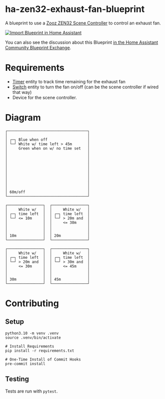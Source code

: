 # ha-zen32-exhaust-fan-blueprint
A blueprint to use a [Zooz ZEN32 Scene Controller](https://www.getzooz.com/zooz-zen32-scene-controller/) to control an exhaust fan.

[![Import Blueprint in Home Assistant](https://my.home-assistant.io/badges/blueprint_import.svg)](https://my.home-assistant.io/redirect/blueprint_import/?blueprint_url=https%3A%2F%2Fraw.githubusercontent.com%2Fklovatt%2Fha-zen32-exhaust-fan-4-timers-plus-manual-blueprint%2Fmain%2Fzen32_exhaust_fan.yaml)

You can also see the discussion about this Blueprint [in the Home Assistant Community Blueprint Exchange](https://community.home-assistant.io/t/zooz-zen32-scene-controller-for-timed-exhaust-fan-control/452275).

# Requirements
* [Timer](https://www.home-assistant.io/integrations/timer/) entity to track time remaining for the exhaust fan 
* [Switch](https://www.home-assistant.io/integrations/switch/) entity to turn the fan on/off (can be the scene controller if wired that way)
* Device for the scene controller.

# Diagram

```
┌────────────────────────────────────┐
│                                    │
│ ┌─┐ Blue when off                  │
│ └─┘ White w/ time left > 45m       │
│     Green when on w/ no time set   │
│                                    │
│                                    │
│                                    │
│                                    │
│                                    │
│                                    │
│                                    │
│                                    │
│                                    │
│ 60m/off                            │
└────────────────────────────────────┘

┌────────────────┐  ┌────────────────┐
│     White w/   │  │     White w/   │
│ ┌─┐ time left  │  │ ┌─┐ time left  │
│ └─┘ <= 10m     │  │ └─┘ > 20m and  │
│                │  │     <= 30m     │
│                │  │                │
│                │  │                │
│ 10m            │  │ 20m            │
└────────────────┘  └────────────────┘

┌────────────────┐  ┌────────────────┐
│     White w/   │  │     White w/   │
│ ┌─┐ time left  │  │ ┌─┐ time left  │
│ └─┘ > 20m and  │  │ └─┘ > 30m and  │
│     <= 30m     │  │     <= 45m     │
│                │  │                │
│                │  │                │
│ 30m            │  │ 45m            │
└────────────────┘  └────────────────┘
```

# Contributing

## Setup

```
python3.10 -m venv .venv
source .venv/bin/activate

# Install Requirements
pip install -r requirements.txt

# One-Time Install of Commit Hooks
pre-commit install
```

## Testing

Tests are run with `pytest`.
